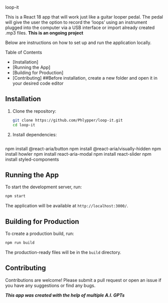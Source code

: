 loop-it

This is a React 18 app that will work just like a guitar looper pedal. The pedal will give the user the option to record the ‘loops’ using an instrument plugged into the computer via a USB interface or import already created .mp3 files.
**This is an ongoing project**

 Below are instructions on how to set up and run the application locally.

 Table of Contents

- [Installation]
- [Running the App]
- [Building for Production]
- [Contributing]
##Before installation, create a new folder and open it in your desired code editor

## Installation

1. Clone the repository:
   ```bash
   git clone https://github.com/Phlypper/loop-it.git
   cd loop-it

2. Install dependencies:
   ```bash
npm install @react-aria/button
npm install @react-aria/visually-hidden
npm install howler
npm install react-aria-modal
npm install react-slider
npm install styled-components

## Running the App

To start the development server, run:
```bash
npm start
```
The application will be available at `http://localhost:3000/`.

## Building for Production

To create a production build, run:
```bash
npm run build
```
The production-ready files will be in the `build` directory.

## Contributing

Contributions are welcome! Please submit a pull request or open an issue if you have any suggestions or find any bugs.

***This app was created with the help of multiple A.I. GPTs***
